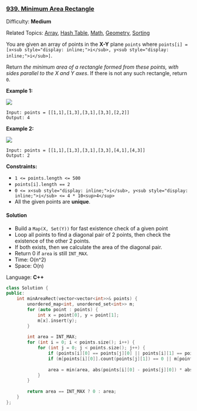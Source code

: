 ### [939\. Minimum Area Rectangle](https://leetcode.com/problems/minimum-area-rectangle/)

Difficulty: **Medium**

Related Topics: [Array](https://leetcode.com/tag/array/), [Hash Table](https://leetcode.com/tag/hash-table/), [Math](https://leetcode.com/tag/math/), [Geometry](https://leetcode.com/tag/geometry/), [Sorting](https://leetcode.com/tag/sorting/)


You are given an array of points in the **X-Y** plane `points` where `points[i] = [x<sub style="display: inline;">i</sub>, y<sub style="display: inline;">i</sub>]`.

Return _the minimum area of a rectangle formed from these points, with sides parallel to the X and Y axes_. If there is not any such rectangle, return `0`.

**Example 1:**

![](https://assets.leetcode.com/uploads/2021/08/03/rec1.JPG)

```
Input: points = [[1,1],[1,3],[3,1],[3,3],[2,2]]
Output: 4
```

**Example 2:**

![](https://assets.leetcode.com/uploads/2021/08/03/rec2.JPG)

```
Input: points = [[1,1],[1,3],[3,1],[3,3],[4,1],[4,3]]
Output: 2
```

**Constraints:**

*   `1 <= points.length <= 500`
*   `points[i].length == 2`
*   `0 <= x<sub style="display: inline;">i</sub>, y<sub style="display: inline;">i</sub> <= 4 * 10<sup>4</sup>`
*   All the given points are **unique**.


#### Solution

* Build a `Map(X, Set(Y))` for fast existence check of a given point
* Loop all points to find a diagonal pair of 2 points, then check the existence of the other 2 points.
* If both exists, then we calculate the area of the diagonal pair.
* Return 0 if `area` is still `INT_MAX`.
* Time: O(n^2)
* Space: O(n)

Language: **C++**

```c++
class Solution {
public:
    int minAreaRect(vector<vector<int>>& points) {
        unordered_map<int, unordered_set<int>> m;
        for (auto point : points) {
            int x = point[0], y = point[1];
            m[x].insert(y);
        }
        
        int area = INT_MAX;
        for (int i = 0; i < points.size(); i++) {
            for (int j = 0; j < points.size(); j++) {
                if (points[i][0] == points[j][0] || points[i][1] == points[j][1]) continue;
                if (m[points[i][0]].count(points[j][1]) == 0 || m[points[j][0]].count(points[i][1]) == 0) continue;
                
                area = min(area, abs(points[i][0] - points[j][0]) * abs(points[i][1] - points[j][1]));
            }
        }
        
        return area == INT_MAX ? 0 : area;
    }
};
```